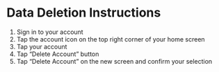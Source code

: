 # Data Deletion Instructions

1. Sign in to your account
2. Tap the account icon on the top right corner of your home screen
3. Tap your account
4. Tap “Delete Account” button
5. Tap “Delete Account” on the new screen and confirm your selection